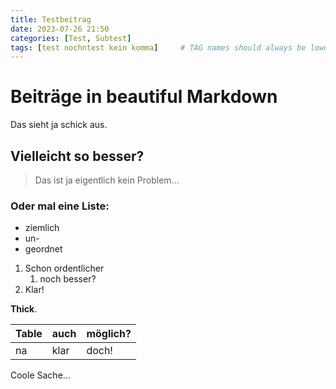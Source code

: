 ```yaml
---
title: Testbeitrag
date: 2023-07-26 21:50
categories: [Test, Subtest]
tags: [test nochntest kein komma]     # TAG names should always be lowercase
---
```


# Beiträge in beautiful Markdown

Das sieht ja schick aus.

## Vielleicht so besser?

> Das ist ja eigentlich kein Problem...

### Oder mal eine Liste:

- ziemlich
- un-
- geordnet

1. Schon ordentlicher
   1. noch besser?
2. Klar!

**Thick**.

| Table | auch | möglich? |
| -- | -- | -- |
| na | klar | doch! |

Coole Sache...
